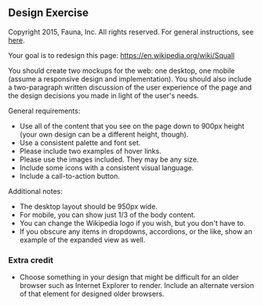 
## Design Exercise

Copyright 2015, Fauna, Inc. All rights reserved. For general instructions, see [here](https://github.com/faunadb/exercises/blob/master/README.md).

Your goal is to redesign this page: https://en.wikipedia.org/wiki/Squall

You should create two mockups for the web: one desktop, one mobile (assume a responsive design and implementation). You should also include a two-paragraph written discussion of the user experience of the page and the design decisions you made in light of the user's needs.

General requirements:

  - Use all of the content that you see on the page down to 900px height (your own design can be a different height, though).
  - Use a consistent palette and font set.
  - Please include two examples of hover links.
  - Please use the images included. They may be any size.
  - Include some icons with a consistent visual language.
  - Include a call-to-action button.

Additional notes:

  - The desktop layout should be 950px wide.
  - For mobile, you can show just 1/3 of the body content.
  - You can change the Wikipedia logo if you wish, but you don't have to.
  - If you obscure any items in dropdowns, accordions, or the like, show an example of the expanded view as well.

### Extra credit

  - Choose something in your design that might be difficult for an older browser such as Internet Explorer to render. Include an alternate version of that element for designed older browsers.

